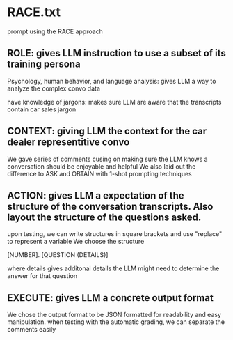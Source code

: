 # RACE.txt

prompt using the RACE approach

## ROLE: gives LLM instruction to use a subset of its training persona

Psychology, human behavior, and language analysis: gives LLM a way to analyze the complex convo data

have knowledge of jargons: makes sure LLM are aware that the transcripts contain car sales jargon

## CONTEXT: giving LLM the context for the car dealer representitive convo

We gave series of comments cusing on making sure the LLM knows a conversation should be enjoyable and helpful
We also laid out the difference to ASK and OBTAIN with 1-shot prompting techniques

## ACTION: gives LLM a expectation of the structure of the conversation transcripts. Also layout the structure of the questions asked.

upon testing, we can write structures in square brackets and use "replace" to represent a variable
We choose the structure 

\[NUMBER]. [QUESTION (DETAILS)]

where details gives additonal details the LLM might need to determine the answer for that question

## EXECUTE: gives LLM a concrete output format

We chose the output format to be JSON formatted for readability and easy manipulation.
when testing with the automatic grading, we can separate the comments easily
